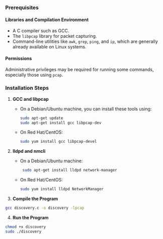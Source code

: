 ### Prerequisites

#### Libraries and Compilation Environment
- A C compiler such as GCC.
- The `libpcap` library for packet capturing.
- Command-line utilities like `awk`, `grep`, `ping`, and `ip`, which are generally already available on Linux systems.

#### Permissions
Administrative privileges may be required for running some commands, especially those using `pcap`.

### Installation Steps

1. **GCC and libpcap**
   - On a Debian/Ubuntu machine, you can install these tools using:
        ```sh
        sudo apt-get update
        sudo apt-get install gcc libpcap-dev
        ```
   - On Red Hat/CentOS:
       ```sh
       sudo yum install gcc libpcap-devel
       ```


2. **lldpd and nmcli**
   - On a Debian/Ubuntu machine:
       ```sh
        sudo apt-get install lldpd network-manager
       ```

   - On Red Hat/CentOS:
        ```sh
        sudo yum install lldpd NetworkManager
        ```

3. **Compile the Program**
```sh
gcc discovery.c -o discovery -lpcap
```


4. **Run the Program**
```sh
chmod +x discovery
sudo ./discovery
```